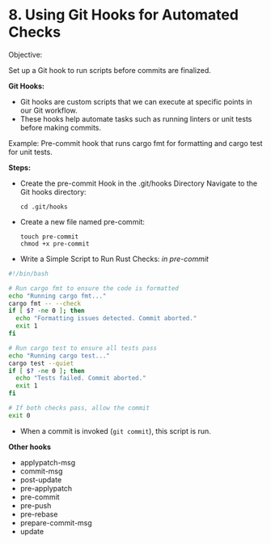 # 8. Using Git Hooks for Automated Checks
Objective:

Set up a Git hook to run scripts before commits are finalized.

**Git Hooks:**
- Git hooks are custom scripts that we can execute at specific points in our Git workflow. 
- These hooks help automate tasks such as running linters or unit tests before making commits.

Example: Pre-commit hook that runs cargo fmt for formatting and cargo test for unit tests.

**Steps:**
- Create the pre-commit Hook in the .git/hooks Directory
Navigate to the Git hooks directory:


    ```cd .git/hooks```
- Create a new file named pre-commit:

    ```
    touch pre-commit
    chmod +x pre-commit
    ```
- Write a Simple Script to Run Rust Checks:
*in pre-commit*
```bash
#!/bin/bash

# Run cargo fmt to ensure the code is formatted
echo "Running cargo fmt..."
cargo fmt -- --check
if [ $? -ne 0 ]; then
  echo "Formatting issues detected. Commit aborted."
  exit 1
fi

# Run cargo test to ensure all tests pass
echo "Running cargo test..."
cargo test --quiet
if [ $? -ne 0 ]; then
  echo "Tests failed. Commit aborted."
  exit 1
fi

# If both checks pass, allow the commit
exit 0
```


- When a commit is invoked (`git commit`), this script is run.

**Other hooks**
- applypatch-msg       
- commit-msg           
- post-update          
- pre-applypatch       
- pre-commit
- pre-push
- pre-rebase
- prepare-commit-msg
- update
